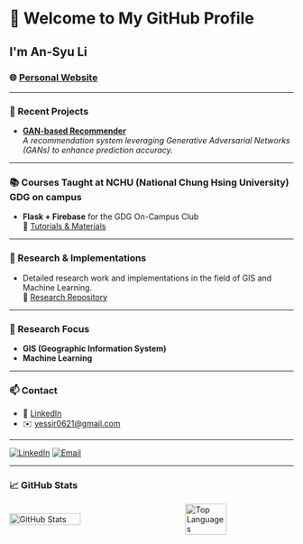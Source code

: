 # 👋 Welcome to My GitHub Profile

## I'm **An-Syu Li**

### 🌐 [Personal Website](https://per-info.vercel.app/)

---

### 🚀 Recent Projects
- [**GAN-based Recommender**](https://github.com/Louis-Li-dev?tab=repositories)  
  *A recommendation system leveraging Generative Adversarial Networks (GANs) to enhance prediction accuracy.*

---

### 📚 Courses Taught at NCHU (National Chung Hsing University) GDG on campus
- **Flask + Firebase** for the GDG On-Campus Club  
  🔗 [Tutorials & Materials](https://github.com/stars/Louis-Li-dev/lists/tutorial)

---

### 🔬 Research & Implementations
- Detailed research work and implementations in the field of GIS and Machine Learning.  
  🔗 [Research Repository](https://github.com/stars/Louis-Li-dev/lists/research)

---

### 🎯 Research Focus
- **GIS (Geographic Information System)**
- **Machine Learning**

---

### 📫 Contact
- 🔗 [LinkedIn](https://www.linkedin.com/in/an-syu-li-10897a273/)
- ✉️ [yessir0621@gmail.com](mailto:yessir0621@gmail.com)

---

[![LinkedIn](https://img.shields.io/badge/LinkedIn-Connect-blue?logo=linkedin&style=flat)](https://www.linkedin.com/in/an-syu-li-10897a273/)
[![Email](https://img.shields.io/badge/Email-Contact-c14438?logo=gmail&style=flat)](mailto:yessir0621@gmail.com)

---
### 📈 GitHub Stats

<div style="display: flex; justify-content: space-between; align-items: center;">
  <img src="https://github-readme-stats.vercel.app/api?username=Louis-Li-dev&show_icons=true&theme=radical" alt="GitHub Stats" style="width: 50%;" />
  <img src="https://github-readme-stats.vercel.app/api/top-langs/?username=Louis-Li-dev&layout=compact&theme=radical" alt="Top Languages" style="width: 38%;" />
</div>

